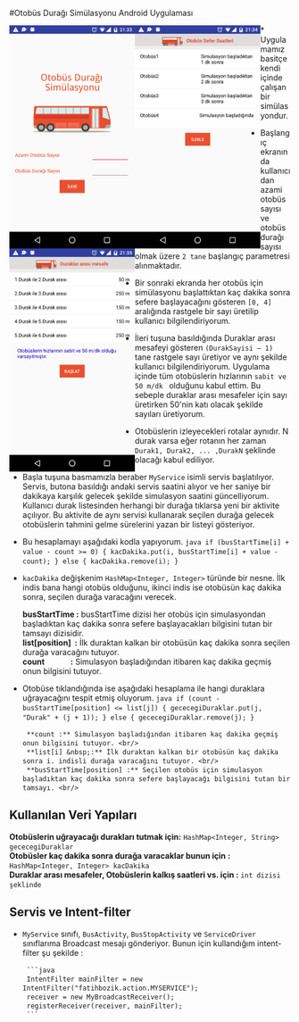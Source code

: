 #Otobüs Durağı Simülasyonu Android Uygulaması

<img style="float: left;" src="/images/1 activity_main.png" alt="Activity Main" width="auto" height="400">
<img style="float: left;" src="/images/2 activity_schedules.png" alt="Activity Main" width="auto" height="400">
<img style="float: left;" src="/images/3 activity_bus_stop_definitions.png" alt="Activity Main" width="auto" height="400">
* Uygulamamız basitçe kendi içinde çalışan bir simülasyondur.

* Başlangıç ekranında kullanıcıdan azami otobüs sayısı ve otobüs durağı sayısı olmak üzere `2 tane` başlangıç parametresi alınmaktadır.

* Bir sonraki ekranda her otobüs için simülasyonu başlattıktan kaç dakika sonra sefere başlayacağını gösteren `[0, 4]` aralığında rastgele bir sayı üretilip kullanıcı bilgilendiriyorum.

* İleri tuşuna basıldığında Duraklar arası mesafeyi gösteren `(DurakSayisi – 1)` tane rastgele sayı üretiyor ve aynı şekilde kullanıcı bilgilendiriyorum. Uygulama içinde tüm otobüslerin hızlarının `sabit ve 50 m/dk ` olduğunu kabul ettim. Bu sebeple duraklar arası mesafeler için sayı üretirken 50'nin katı olacak şekilde sayıları üretiyorum.

* Otobüslerin izleyecekleri rotalar aynıdır. N durak varsa eğer rotanın her zaman `Durak1, Durak2, ... ,DurakN` şeklinde olacağı kabul ediliyor.

* Başla tuşuna basmamızla beraber `MyService` isimli servis başlatılıyor. Servis, butona basıldığı andaki servis saatini alıyor ve her saniye bir dakikaya karşılık gelecek şekilde simulasyon saatini güncelliyorum. Kullanıcı durak listesinden herhangi bir durağa tıklarsa yeni bir aktivite açılıyor. Bu aktivite de aynı servisi kullanarak seçilen durağa gelecek otobüslerin tahmini gelme sürelerini yazan bir listeyi gösteriyor.

* Bu hesaplamayı aşağıdaki kodla yapıyorum.
      ```java
      if (busStartTime[i] + value - count >= 0) {
            kacDakika.put(i, busStartTime[i] + value - count);
      } else {
            kacDakika.remove(i);
      }
      ```
* `kacDakika` değişkenim `HashMap<Integer, Integer>` türünde bir nesne. İlk indis bana hangi otobüs olduğunu, ikinci indis ise otobüsün kaç dakika sonra, seçilen durağa varacağını verecek.

    **busStartTime :** busStartTime dizisi her otobüs için simulasyondan başladıktan kaç dakika sonra sefere başlayacakları bilgisini tutan bir tamsayı dizisidir. <br/>
    **list[position] &nbsp;:** İlk duraktan kalkan bir otobüsün kaç dakika sonra seçilen durağa varacağını tutuyor. <br/>
    **count &nbsp;&nbsp;&nbsp;&nbsp;&nbsp;&nbsp;&nbsp;&nbsp;&nbsp;&nbsp;&nbsp;&nbsp;&nbsp;:** Simulasyon başladığından itibaren kaç dakika geçmiş onun bilgisini tutuyor. <br/>

* Otobüse tıklandığında ise aşağıdaki hesaplama ile hangi duraklara uğrayacağını tespit etmiş oluyorum.
       ```java
       if (count - busStartTime[position] <= list[j]) {
            gececegiDuraklar.put(j, "Durak" + (j + 1));
       } else {
            gececegiDuraklar.remove(j);
       }
       ```
       
       **count :** Simulasyon başladığından itibaren kaç dakika geçmiş onun bilgisini tutuyor. <br/>
       **list[i] &nbsp;:** İlk duraktan kalkan bir otobüsün kaç dakika sonra i. indisli durağa varacağını tutuyor. <br/>
       **busStartTime[position] :** Seçilen otobüs için simulasyon başladıktan kaç dakika sonra sefere başlayacağı bilgisini tutan bir tamsayı. <br/>
       
## Kullanılan Veri Yapıları

**Otobüslerin uğrayacağı durakları tutmak için:** `HashMap<Integer, String> gececegiDuraklar` <br/>
**Otobüsler kaç dakika sonra durağa varacaklar bunun için :** `HashMap<Integer, Integer> kacDakika` <br/>
**Duraklar arası mesafeler, Otobüslerin kalkış saatleri vs. için :** `int dizisi şeklinde` <br/>

## Servis ve Intent-filter

* `MyService` sınıfı, `BusActivity`, `BusStopActivity` ve `ServiceDriver` sınıflarıma Broadcast mesajı gönderiyor. Bunun için kullandığım intent-filter şu şekilde :

       ```java
       IntentFilter mainFilter = new IntentFilter("fatihbozik.action.MYSERVICE");
       receiver = new MyBroadcastReceiver();
       registerReceiver(receiver, mainFilter);
       ```
